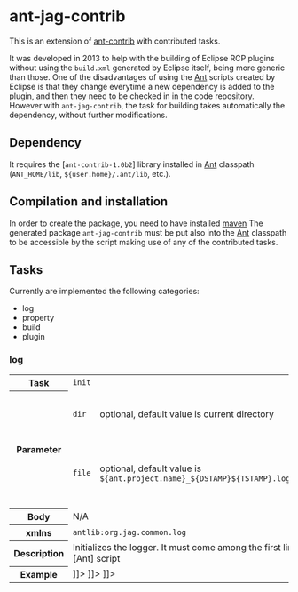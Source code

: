 [Ant]: https://ant.apache.org
[ant-contrib]: http://ant-contrib.sourceforge.net/
[ant-contrib-1.0b2]: https://sourceforge.net/projects/ant-contrib/files/ant-contrib/ant-contrib-1.0b2/ant-contrib-1.0b2-bin.zip/download
[maven]: https://maven.apache.org/


# ant-jag-contrib

This is an extension of [ant-contrib] with contributed tasks.

It was developed in 2013 to help with the building of Eclipse RCP plugins without
using the `build.xml` generated by Eclipse itself, being more generic than those.
One of the disadvantages of using the [Ant] scripts created by Eclipse is that they
change everytime a new dependency is added to the plugin, and then they need to
be checked in in the code repository. However with `ant-jag-contrib`, the
task for building takes automatically the dependency, without further modifications.

## Dependency
It requires the [`ant-contrib-1.0b2`] library installed in [Ant] classpath
(`ANT_HOME/lib`, `${user.home}/.ant/lib`, etc.).

## Compilation and installation
In order to create the package, you need to have installed [maven]
The generated package `ant-jag-contrib` must be put also into the [Ant]
classpath to be accessible by the script making use of any of the contributed
tasks.

## Tasks
Currently are implemented the following categories:

* log
* property
* build
* plugin

### log

<table>
	<tr>
		<th>Task</th><td colspan="3"><code>init</code></td>
	</tr>
	<tr>
		<th rowspan="2">Parameter</th>
		<td><code>dir<code></td>
		<td>optional, default value is current directory</td>
		<td>Directory where to write the logs to.</td>
	</tr>
	<tr>
		<td><code>file</code></td>
		<td>optional, default value is <code>${ant.project.name}_${DSTAMP}${TSTAMP}.log</code></td>
		<td>Log file where to write the log entries to.</td>
	</tr>
	<tr>
		<th>Body</th>
		<td colspan="3">N/A</td>
	</tr>
	<tr>
		<th>xmlns</th>
		<td colspan="3"><code>antlib:org.jag.common.log</code></td>
	</tr>
	<tr>
		<th>Description</th>
		<td colspan="3">Initializes the logger. It must come among the first lines in the [Ant] script</td>
	</tr>
	<tr>
		<th>Example</th>
		<td colspan="3">
			<![CDATA[<project xmlns:log="antlib:org.jag.common.log" name="my_project">]]>
			<![CDATA[		<log:init/>]]>
			<![CDATA[		...]]>
			<![CDATA</project>]]>
		</td>
	</tr>
</table>
